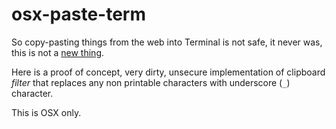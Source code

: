 # osx-paste-term

So copy-pasting things from the web into Terminal is not safe, it never was, this is not a [new thing](http://thejh.net/misc/website-terminal-copy-paste).

Here is a proof of concept, very dirty, unsecure implementation of clipboard _filter_ that replaces any non printable characters with underscore (`_`) character.

This is OSX only.
